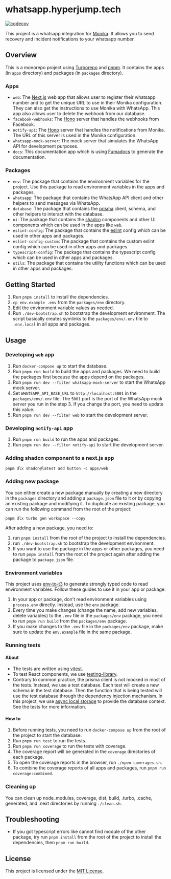 # whatsapp.hyperjump.tech

[![codecov](https://codecov.io/github/hyperjumptech/whatsapp.hyperjump.tech/graph/badge.svg?token=BUH4TVSVPQ)](https://codecov.io/github/hyperjumptech/whatsapp.hyperjump.tech)

This project is a whatsapp integration for [Monika](https://monika.hyperjump.tech). It allows you to send recovery and incident notifications to your whatsapp number.

## Overview

This is a monorepo project using [Turborepo](https://turbo.build/repo/docs) and [pnpm](https://pnpm.io). It contains the apps (in `apps` directory) and packages (in `packages` directory).

### Apps

- `web`: The [Next.js](https://nextjs.org) web app that allows user to register their whatsapp number and to get the unique URL to use in their Monika configuration. They can also get the instructions to use Monika with WhatsApp. This app also allows user to delete the webhook from our database.
- `facebook-webhooks`: The [Hono](https://hono.dev) server that handles the webhooks from Facebook.
- `notify-api`: The [Hono](https://hono.dev) server that handles the notifications from Monika. The URL of this server is used in the Monika configuration.
- `whatsapp-mock-server`: The mock server that simulates the WhatsApp API for development purposes.
- `docs`: This documentation app which is using [Fumadocs](https://fumadocs.vercel.app) to generate the documentation.

### Packages

- `env`: The package that contains the environment variables for the project. Use this package to read environment variables in the apps and packages.
- `whatsapp`: The package that contains the WhatsApp API client and other helpers to send messages via WhatsApp.
- `database`: The package that contains the [prisma](https://www.prisma.io) client, schema, and other helpers to interact with the database.
- `ui`: The package that contains the [shadcn](https://ui.shadcn.com) components and other UI components which can be used in the apps like `web`.
- `eslint-config`: The package that contains the [eslint](https://eslint.org) config which can be used in other apps and packages.
- `eslint-config-custom`: The package that contains the custom eslint config which can be used in other apps and packages.
- `typescript-config`: The package that contains the typescript config which can be used in other apps and packages.
- `utils`: The package that contains the utility functions which can be used in other apps and packages.

## Getting Started

1. Run `pnpm install` to install the dependencies.
2. `cp env.example .env` from the `packages/env` directory.
3. Edit the environment variable values as needed.
4. Run `./dev-bootstrap.sh` to bootstrap the development environment. The script basically creates symlinks to the `packages/env/.env` file to `.env.local` in all apps and packages.

## Usage

### Developing `web` app

1. Run `docker-compose up` to start the database.
2. Run `pnpm run build` to build the apps and packages. We need to build the packages first because the apps depend on the packages.
3. Run `pnpm run dev --filter whatsapp-mock-server` to start the WhatsApp mock server.
4. Set `WHATSAPP_API_BASE_URL` to `http://localhost:5001` in the `packages/env/.env` file. The `5001` port is the port of the WhatsApp mock server you run in the step 3. If you change the port, you need to update this value.
5. Run `pnpm run dev --filter web` to start the development server.

### Developing `notify-api` app

1. Run `pnpm run build` to run the apps and packages.
2. Run `pnpm run dev --filter notify-api` to start the development server.

### Adding shadcn component to a next.js app

```
pnpm dlx shadcn@latest add button -c apps/web
```

### Adding new package

You can either create a new package manually by creating a new directory in the `packages` directory and adding a `package.json` file to it or by copying an existing package and modifying it. To duplicate an existing package, you can run the following command from the root of the project:

```
pnpm dlx turbo gen workspace --copy
```

After adding a new package, you need to:

1. run `pnpm install` from the root of the project to install the dependencies.
2. run `./dev-bootstrap.sh` to bootstrap the development environment.
3. If you want to use the package in the apps or other packages, you need to run `pnpm install` from the root of the project again after adding the package to `package.json` file.

### Environment variables

This project uses [env-to-t3](https://github.com/nicnocquee/env-to-t3) to generate strongly typed code to read environment variables. Follow these guides to use it in your app or package:

1. In your app or package, don't read environment variables using `process.env` directly. Instead, use the `env` package.
2. Every time you make changes (change the name, add new variables, delete variables) to the `.env` file in the `packages/env` package, you need to run `pnpm run build` from the `packages/env` package.
3. If you make changes to the `.env` file in the `packages/env` package, make sure to update the `env.example` file in the same package.

### Running tests

#### About

- The tests are written using [vitest](https://vitest.dev).
- To test React components, we use [testing-library](https://testing-library.com/docs/react-testing-library/intro).
- Contrary to common practice, the prisma client is not mocked in most of the tests. Instead, we use a test database. Each test will create a new schema in the test database. Then the function that is being tested will use the test database through the dependency injection mechanism. In this project, we use [async local storage](https://nico.fyi/blog/async-local-storage-to-prevent-props-drilling) to provide the database context. See the tests for more information.

#### How to

1. Before running tests, you need to run `docker-compose up` from the root of the project to start the database.
2. Run `pnpm run test` to run the tests.
3. Run `pnpm run coverage` to run the tests with coverage.
4. The coverage report will be generated in the `coverage` directories of each package.
5. To open the coverage reports in the browser, run `./open-coverages.sh`.
6. To combine the coverage reports of all apps and packages, run `pnpm run coverage:combined`.

### Cleaning up

You can clean up node_modules, coverage, dist, build, .turbo, .cache, generated, and .next directories by running `./clean.sh`.

## Troubleshooting

- If you got typescript errors like cannot find module of the other package, try run `pnpm install` from the root of the project to install the dependencies, then `pnpm run build`.

## License

This project is licensed under the [MIT License](https://opensource.org/licenses/MIT).
